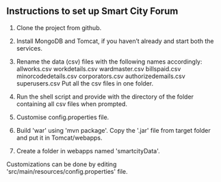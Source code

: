 Instructions to set up Smart City Forum
------------------------------------------
1. 	Clone the project from github.

2.	Install MongoDB and Tomcat, if you haven’t already and start both the services.

3. 	Rename the data (csv) files with the following names accordingly:
		allworks.csv
		workdetails.csv
		wardmaster.csv
		billspaid.csv
		minorcodedetails.csv
		corporators.csv
		authorizedemails.csv
		superusers.csv
	Put all the csv files in one folder.

4. 	Run the shell script and provide with the directory of the folder containing all csv files when prompted.

5.	Customise config.properties file.  	

6. 	Build 'war' using 'mvn package'. Copy the '.jar' file from target folder and put it in Tomcat/webapps. 

7.	Create a folder in webapps named 'smartcityData'. 

Customizations can be done by editing 'src/main/resources/config.properties' file. 